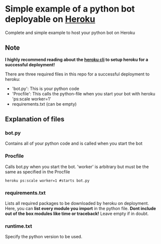 # Simple example of a python bot deployable on [Heroku](https://heroku.com)
Complete and simple example to host your python bot on Heroku

## Note
**I highly recommend reading about the [heroku cli](https://devcenter.heroku.com/articles/getting-started-with-python#set-up) to setup heroku for a successful deployment!**

There are three required files in this repo for a successful deployment to heroku:
- 'bot.py': This is your python code
- 'Procfile': This calls the python-file when you start your bot with heroku 'ps:scale worker=1'
- requirements.txt (can be empty)

## Explanation of files
### bot.py
Contains all of your python code and is called when you start the bot

### Procfile
Calls bot.py when you start the bot. 'worker' is arbitrary but must be the same as specified in the Procfile

`heroku ps:scale worker=1 #starts bot.py`

### requirements.txt
Lists all required packages to be downloaded by heroku on deployment. Here, you can **list every module you import** in the python file. **Dont include out of the box modules like time or traceback!** Leave empty if in doubt.

### runtime.txt
Specify the python version to be used.
